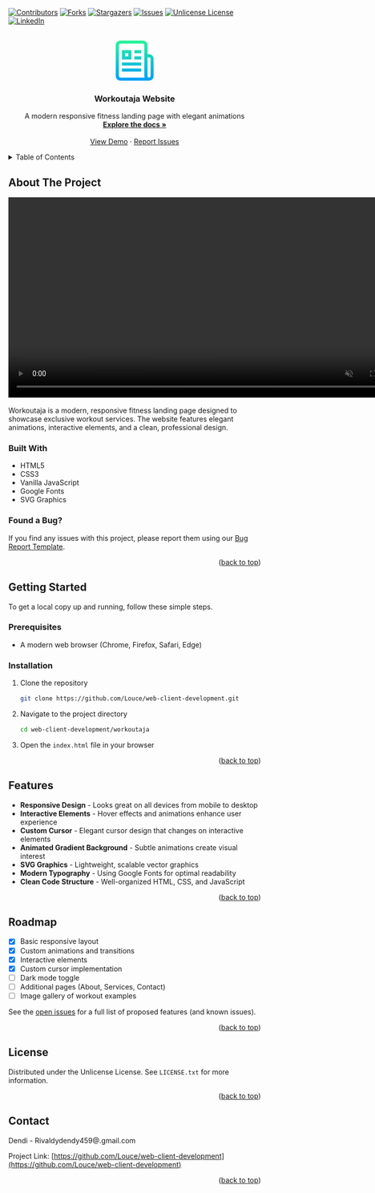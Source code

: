 <a id="readme-top"></a>


[![Contributors][contributors-shield]][contributors-url]
[![Forks][forks-shield]][forks-url]
[![Stargazers][stars-shield]][stars-url]
[![Issues][issues-shield]][issues-url]
[![Unlicense License][license-shield]][license-url]
[![LinkedIn][linkedin-shield]][linkedin-url]



<!-- PROJECT LOGO -->
<br />
<div align="center">
  <a href="https://github.com/Louce/web-client-development">
    <img src="workoutaja/images/logo.png" alt="Logo" width="80" height="80">
  </a>

  <h3 align="center">Workoutaja Website</h3>

  <p align="center">
    A modern responsive fitness landing page with elegant animations
    <br />
    <a href="https://github.com/Louce/web-client-development"><strong>Explore the docs »</strong></a>
    <br />
    <br />
    <a href="https://github.com/Louce/web-client-development">View Demo</a>
    &middot;
    <a href="https://github.com/Louce/web-client-development/issues/new?template=bug-report---.md&labels=bug">Report Issues</a>
  </p>
</div>



<!-- TABLE OF CONTENTS -->
<details>
  <summary>Table of Contents</summary>
  <ol>
    <li>
      <a href="#about-the-project">About The Project</a>
      <ul>
        <li><a href="#built-with">Built With</a></li>
      </ul>
    </li>
    <li>
      <a href="#getting-started">Getting Started</a>
      <ul>
        <li><a href="#prerequisites">Prerequisites</a></li>
        <li><a href="#installation">Installation</a></li>
      </ul>
    </li>
    <li><a href="#features">Features</a></li>
    <li><a href="#roadmap">Roadmap</a></li>
    <li><a href="#license">License</a></li>
    <li><a href="#contact">Contact</a></li>
  </ol>
</details>



<!-- ABOUT THE PROJECT -->
## About The Project

<div align="center">
  <a href="https://example.com">
    <video width="800" controls autoplay muted loop>
      <source src="workoutaja/images/demo.mp4" type="video/mp4">
      Your browser does not support the video tag.
    </video>
  </a>
</div>

Workoutaja is a modern, responsive fitness landing page designed to showcase exclusive workout services. The website features elegant animations, interactive elements, and a clean, professional design.

### Built With

* HTML5
* CSS3
* Vanilla JavaScript
* Google Fonts
* SVG Graphics

### Found a Bug?
If you find any issues with this project, please report them using our [Bug Report Template](https://github.com/Louce/web-client-development/issues/new?template=bug-report---.md&labels=bug).

<p align="right">(<a href="#readme-top">back to top</a>)</p>


<!-- GETTING STARTED -->
## Getting Started

To get a local copy up and running, follow these simple steps.

### Prerequisites

* A modern web browser (Chrome, Firefox, Safari, Edge)

### Installation

1. Clone the repository
   ```sh
   git clone https://github.com/Louce/web-client-development.git
   ```
2. Navigate to the project directory
   ```sh
   cd web-client-development/workoutaja
   ```
3. Open the `index.html` file in your browser

<p align="right">(<a href="#readme-top">back to top</a>)</p>

<!-- FEATURES -->
## Features

* **Responsive Design** - Looks great on all devices from mobile to desktop
* **Interactive Elements** - Hover effects and animations enhance user experience
* **Custom Cursor** - Elegant cursor design that changes on interactive elements
* **Animated Gradient Background** - Subtle animations create visual interest
* **SVG Graphics** - Lightweight, scalable vector graphics
* **Modern Typography** - Using Google Fonts for optimal readability
* **Clean Code Structure** - Well-organized HTML, CSS, and JavaScript

<p align="right">(<a href="#readme-top">back to top</a>)</p>

<!-- ROADMAP -->
## Roadmap

- [x] Basic responsive layout
- [x] Custom animations and transitions
- [x] Interactive elements
- [x] Custom cursor implementation
- [ ] Dark mode toggle
- [ ] Additional pages (About, Services, Contact)
- [ ] Image gallery of workout examples

See the [open issues](https://github.com/Louce/web-client-development/issues) for a full list of proposed features (and known issues).

<p align="right">(<a href="#readme-top">back to top</a>)</p>




<!-- LICENSE -->
## License

Distributed under the Unlicense License. See `LICENSE.txt` for more information.

<p align="right">(<a href="#readme-top">back to top</a>)</p>



<!-- CONTACT -->
## Contact

Dendi - Rivaldydendy459@.gmail.com

Project Link: [https://github.com/Louce/web-client-development](https://github.com/Louce/web-client-development)

<p align="right">(<a href="#readme-top">back to top</a>)</p>



<!-- MARKDOWN LINKS & IMAGES -->
<!-- https://www.markdownguide.org/basic-syntax/#reference-style-links -->
[contributors-shield]: https://img.shields.io/github/contributors/Louce/web-client-development.svg?style=for-the-badge
[contributors-url]: https://github.com/Louce/web-client-development/graphs/contributors
[forks-shield]: https://img.shields.io/github/forks/Louce/web-client-development.svg?style=for-the-badge
[forks-url]: https://github.com/Louce/web-client-development/forks
[stars-shield]: https://img.shields.io/github/stars/Louce/web-client-development.svg?style=for-the-badge
[stars-url]: https://github.com/Louce/web-client-development/stargazers
[issues-shield]: https://img.shields.io/github/issues/Louce/web-client-development.svg?style=for-the-badge
[issues-url]:https://github.com/Louce/web-client-development/issues
[license-shield]: https://img.shields.io/github/license/Louce/web-client-development.svg?style=for-the-badge
[license-url]:https://github.com/Louce/web-client-development/blob/main/LICENSE.txt
[linkedin-shield]: https://img.shields.io/badge/-LinkedIn-black.svg?style=for-the-badge&logo=linkedin&colorB=555
[linkedin-url]: https://www.linkedin.com/in/dendyrivaldi/
[product-screenshot]: workoutaja/images/demo.mp4

